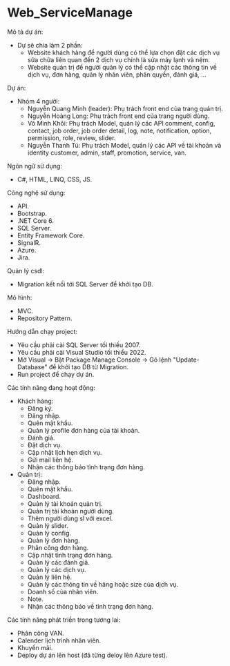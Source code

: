 # Web_ServiceManage

Mô tả dự án:
- Dự sẽ chia làm 2 phần:
  + Website khách hàng để người dùng có thể lựa chọn đặt các dịch vụ sữa chữa liên quan đến 2 dịch vụ chính là sửa máy lạnh và nệm.
  + Website quản trị để người quản lý có thể cập nhật các thông tin về dịch vụ, đơn hàng, quản lý nhân viên, phân quyền, đánh giá, ...
 
Dự án:
- Nhóm 4 người:
  + Nguyễn Quang Minh (leader): Phụ trách front end của trang quản trị.
  + Nguyễn Hoàng Long: Phụ trách front end của trang người dùng.
  + Võ Minh Khôi: Phụ trách Model, quản lý các API comment, config, contact, job order, job order detail, log, note, notification, option, permission, role, review, slider.
  + Nguyễn Thanh Tú: Phụ trách Model, quản lý các API về tài khoản và identity customer, admin, staff, promotion, service, van.
 
Ngôn ngữ sử dụng:
- C#, HTML, LINQ, CSS, JS.

Công nghệ sử dụng:
- API.
- Bootstrap.
- .NET Core 6.
- SQL Server.
- Entity Framework Core.
- SignalR.
- Azure.
- Jira.

Quản lý csdl:
- Migration kết nối tới SQL Server để khởi tạo DB.

Mô hình:
- MVC.
- Repository Pattern.

Hướng dẫn chạy project:
- Yêu cầu phải cài SQL Server tối thiếu 2007.
- Yêu cầu phải cài Visual Studio tối thiểu 2022.
- Mở Visual -> Bật Package Manage Console -> Gõ lệnh "Update-Database" để khởi tạo DB từ Migration.
- Run project để chạy dự án.

Các tính năng đang hoạt động:
- Khách hàng:
  + Đăng ký.
  + Đăng nhập.
  + Quên mật khẩu.
  + Quản lý profile đơn hàng của tài khoản.
  + Đánh giá.
  + Đặt dịch vụ.
  + Cập nhật lịch hẹn dịch vụ.
  + Gửi mail liên hệ.
  + Nhận các thông báo tình trạng đơn hàng.
- Quản trị:
  + Đăng nhập.
  + Quên mật khẩu.
  + Dashboard.
  + Quản lý tài khoản quản trị.
  + Quản trị tài khoản người dùng.
  + Thêm người dùng sl với excel.
  + Quản lý slider.
  + Quản lý config.
  + Quản lý đơn hàng.
  + Phân công đơn hàng.
  + Cập nhật tình trạng đơn hàng.
  + Quản lý các đánh giá.
  + Quản lý các dịch vụ.
  + Quản lý liên hệ.
  + Quản lý các thông tin về hãng hoặc size của dịch vụ.
  + Doanh số của nhân viên.
  + Note.
  + Nhận các thông báo về tình trạng đơn hàng.

Các tính năng phát triền trong tương lai:
- Phân công VAN.
- Calender lịch trình nhân viên.
- Khuyến mãi.
- Deploy dự án lên host (đã từng deloy lên Azure test).
